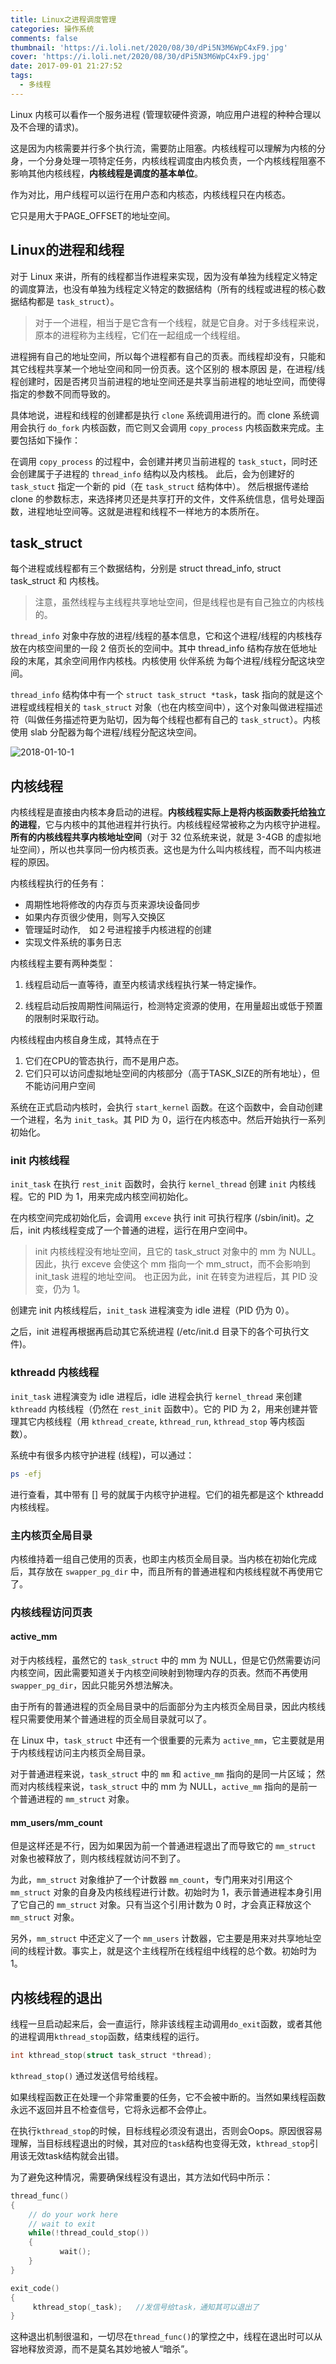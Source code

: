 ```yaml
---
title: Linux之进程调度管理
categories: 操作系统
comments: false
thumbnail: 'https://i.loli.net/2020/08/30/dPi5N3M6WpC4xF9.jpg'
cover: 'https://i.loli.net/2020/08/30/dPi5N3M6WpC4xF9.jpg'
date: 2017-09-01 21:27:52
tags:
  - 多线程
---
```


Linux 内核可以看作一个服务进程 (管理软硬件资源，响应用户进程的种种合理以及不合理的请求)。

这是因为内核需要并行多个执行流，需要防止阻塞。内核线程可以理解为内核的分身，一个分身处理一项特定任务，内核线程调度由内核负责，一个内核线程阻塞不影响其他内核线程，**内核线程是调度的基本单位**。

作为对比，用户线程可以运行在用户态和内核态，内核线程只在内核态。

它只是用大于PAGE_OFFSET的地址空间。

<!--more-->

## Linux的进程和线程

对于 Linux 来讲，所有的线程都当作进程来实现，因为没有单独为线程定义特定的调度算法，也没有单独为线程定义特定的数据结构（所有的线程或进程的核心数据结构都是 `task_struct`）。

> 对于一个进程，相当于是它含有一个线程，就是它自身。对于多线程来说，原本的进程称为主线程，它们在一起组成一个线程组。

进程拥有自己的地址空间，所以每个进程都有自己的页表。而线程却没有，只能和其它线程共享某一个地址空间和同一份页表。这个区别的 根本原因 是，在进程/线程创建时，因是否拷贝当前进程的地址空间还是共享当前进程的地址空间，而使得指定的参数不同而导致的。

具体地说，进程和线程的创建都是执行 `clone` 系统调用进行的。而 clone 系统调用会执行 `do_fork` 内核函数，而它则又会调用 `copy_process` 内核函数来完成。主要包括如下操作：

在调用 `copy_process` 的过程中，会创建并拷贝当前进程的 `task_stuct`，同时还会创建属于子进程的 `thread_info` 结构以及内核栈。
此后，会为创建好的 `task_stuct` 指定一个新的 pid（在 `task_struct` 结构体中）。
然后根据传递给 clone 的参数标志，来选择拷贝还是共享打开的文件，文件系统信息，信号处理函数，进程地址空间等。这就是进程和线程不一样地方的本质所在。



## task_struct

每个进程或线程都有三个数据结构，分别是 struct thread_info, struct task_struct 和 内核栈。

> 注意，虽然线程与主线程共享地址空间，但是线程也是有自己独立的内核栈的。

`thread_info` 对象中存放的进程/线程的基本信息，它和这个进程/线程的内核栈存放在内核空间里的一段 2 倍页长的空间中。其中 thread_info 结构存放在低地址段的末尾，其余空间用作内核栈。内核使用 伙伴系统 为每个进程/线程分配这块空间。

`thread_info` 结构体中有一个 `struct task_struct *task`，task 指向的就是这个进程或线程相关的 `task_struct` 对象（也在内核空间中），这个对象叫做进程描述符（叫做任务描述符更为贴切，因为每个线程也都有自己的 `task_struct`）。内核使用 slab 分配器为每个进程/线程分配这块空间。



![2018-01-10-1](https://i.loli.net/2020/09/01/LGpftydEQbgODMJ.png)

## 内核线程

内核线程是直接由内核本身启动的进程。**内核线程实际上是将内核函数委托给独立的进程**，它与内核中的其他进程并行执行。内核线程经常被称之为内核守护进程。**所有的内核线程共享内核地址空间**（对于 32 位系统来说，就是 3-4GB 的虚拟地址空间），所以也共享同一份内核页表。这也是为什么叫内核线程，而不叫内核进程的原因。

内核线程执行的任务有：

- 周期性地将修改的内存页与页来源块设备同步
- 如果内存页很少使用，则写入交换区
- 管理延时动作,　如２号进程接手内核进程的创建
- 实现文件系统的事务日志

内核线程主要有两种类型：

1. 线程启动后一直等待，直至内核请求线程执行某一特定操作。

2. 线程启动后按周期性间隔运行，检测特定资源的使用，在用量超出或低于预置的限制时采取行动。

内核线程由内核自身生成，其特点在于

1. 它们在CPU的管态执行，而不是用户态。
2. 它们只可以访问虚拟地址空间的内核部分（高于TASK_SIZE的所有地址），但不能访问用户空间

系统在正式启动内核时，会执行 `start_kernel` 函数。在这个函数中，会自动创建一个进程，名为 `init_task`。其 PID 为 0，运行在内核态中。然后开始执行一系列初始化。

### init 内核线程

`init_task` 在执行 `rest_init` 函数时，会执行 `kernel_thread` 创建 `init` 内核线程。它的 PID 为 1，用来完成内核空间初始化。

在内核空间完成初始化后，会调用 `exceve` 执行 init 可执行程序 (/sbin/init)。之后，init 内核线程变成了一个普通的进程，运行在用户空间中。

> init 内核线程没有地址空间，且它的 task_struct 对象中的 mm 为 NULL。因此，执行 exceve 会使这个 mm 指向一个 mm_struct，而不会影响到 init_task 进程的地址空间。 也正因为此，init 在转变为进程后，其 PID 没变，仍为 1。

创建完 init 内核线程后，`init_task` 进程演变为 idle 进程（PID 仍为 0）。

之后，init 进程再根据再启动其它系统进程 (/etc/init.d 目录下的各个可执行文件)。



### kthreadd 内核线程

`init_task` 进程演变为 idle 进程后，idle 进程会执行 `kernel_thread` 来创建 `kthreadd` 内核线程（仍然在 `rest_init` 函数中）。它的 PID 为 2，用来创建并管理其它内核线程（用 `kthread_create`, `kthread_run`, `kthread_stop` 等内核函数）。

系统中有很多内核守护进程 (线程)，可以通过：

```bash
ps -efj
```

进行查看，其中带有 [] 号的就属于内核守护进程。它们的祖先都是这个 kthreadd 内核线程。



### 主内核页全局目录

内核维持着一组自己使用的页表，也即主内核页全局目录。当内核在初始化完成后，其存放在 `swapper_pg_dir` 中，而且所有的普通进程和内核线程就不再使用它了。



### 内核线程访问页表

#### active_mm

对于内核线程，虽然它的 `task_struct` 中的 mm 为 NULL，但是它仍然需要访问内核空间，因此需要知道关于内核空间映射到物理内存的页表。然而不再使用 `swapper_pg_dir`，因此只能另外想法解决。

由于所有的普通进程的页全局目录中的后面部分为主内核页全局目录，因此内核线程只需要使用某个普通进程的页全局目录就可以了。

在 Linux 中，`task_struct` 中还有一个很重要的元素为 `active_mm`，它主要就是用于内核线程访问主内核页全局目录。

对于普通进程来说，`task_struct` 中的 `mm` 和 `active_mm` 指向的是同一片区域； 然而对内核线程来说，`task_struct` 中的 mm 为 NULL，`active_mm` 指向的是前一个普通进程的 `mm_struct` 对象。



#### mm_users/mm_count

但是这样还是不行，因为如果因为前一个普通进程退出了而导致它的 `mm_struct` 对象也被释放了，则内核线程就访问不到了。

为此，`mm_struct` 对象维护了一个计数器 `mm_count`，专门用来对引用这个 `mm_struct` 对象的自身及内核线程进行计数。初始时为 1，表示普通进程本身引用了它自己的 `mm_struct` 对象。只有当这个引用计数为 0 时，才会真正释放这个 `mm_struct` 对象。

另外，`mm_struct` 中还定义了一个 `mm_users` 计数器，它主要是用来对共享地址空间的线程计数。事实上，就是这个主线程所在线程组中线程的总个数。初始时为 1。



## 内核线程的退出

线程一旦启动起来后，会一直运行，除非该线程主动调用`do_exit`函数，或者其他的进程调用`kthread_stop`函数，结束线程的运行。

```c
int kthread_stop(struct task_struct *thread);
```

`kthread_stop()` 通过发送信号给线程。

如果线程函数正在处理一个非常重要的任务，它不会被中断的。当然如果线程函数永远不返回并且不检查信号，它将永远都不会停止。

在执行`kthread_stop`的时候，目标线程必须没有退出，否则会Oops。原因很容易理解，当目标线程退出的时候，其对应的`task`结构也变得无效，`kthread_stop`引用该无效task结构就会出错。

为了避免这种情况，需要确保线程没有退出，其方法如代码中所示：

```c
thread_func()
{
    // do your work here
    // wait to exit
    while(!thread_could_stop())
    {
           wait();
    }
}

exit_code()
{
     kthread_stop(_task);   //发信号给task，通知其可以退出了
}
```

这种退出机制很温和，一切尽在`thread_func()`的掌控之中，线程在退出时可以从容地释放资源，而不是莫名其妙地被人“暗杀”。

